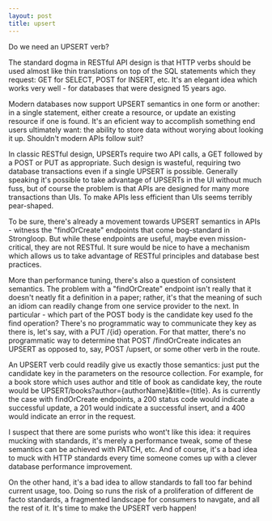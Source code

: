 ```yaml
---
layout: post
title: upsert
---
```



Do we need an UPSERT verb?

The standard dogma in RESTful API design is that HTTP verbs should be used almost like thin translations on top of the SQL statements which they request: GET for SELECT, POST for INSERT, etc. It's an elegant idea which works very well - for databases that were designed 15 years ago.

Modern databases now support UPSERT semantics in one form or another: in a single statement, either create a resource, or update an existing resource if one is found. It's an eficient way to accomplish something end users ultimately want: the ability to store data without worying about looking it up. Shouldn't modern APIs follow suit?

In classic RESTful design, UPSERTs require two API calls, a GET followed by a POST or PUT as appropriate. Such design is wasteful, requiring two database transactions even if a single UPSERT is possible. Generally speaking it's possible to take advantage of UPSERTs in the UI without much fuss, but of course the problem is that APIs are designed for many more transactions than UIs. To make APIs less efficient than UIs seems terribly pear-shaped.

To be sure, there's already a movement towards UPSERT semantics in APIs - witness the "findOrCreate" endpoints that come bog-standard in Strongloop. But while these endpoints are useful, maybe even mission-critical, they are not RESTful. It sure would be nice to have a mechanism which allows us to take advantage of RESTful principles and database best practices.

More than performance tuning, there's also a question of consistent semantics. The problem with a "findOrCreate" endpoint isn't really that it doesn't neatly fit a definition in a paper; rather, it's that the meaning of such an idiom can readily change from one service provider to the next. In particular - which part of the POST body is the candidate key used fo the find operation? There's no programmatic way to communicate they key as there is, let's say, with a PUT /{id} operation. For that matter, there's no programmatic way to determine that POST /findOrCreate indicates an UPSERT as opposed to, say, POST /upsert, or some other verb in the route.

An UPSERT verb could readily give us exactly those semantics: just put the candidate key in the parameters on the resource collection. For example, for a book store which uses author and title of book as candidate key, the route would be UPSERT/books?author={authorName}&title={title}. As is currently the case with findOrCreate endpoints, a 200 status code would indicate a successful update, a 201 would indicate a successful insert, and a 400 would indicate an error in the request.

I suspect that there are some purists who wont't like this idea: it requires mucking with standards, it's merely a performance tweak, some of these semantics can be achieved with PATCH, etc. And of course, it's a bad idea to muck with HTTP standards every time someone comes up with a clever database performance improvement.

On the other hand, it's a bad idea to allow standards to fall too far behind current usage, too. Doing so runs the risk of a proliferation of different de facto standards, a fragmented landscape for consumers to navgate, and all the rest of it. It's time to make the UPSERT verb happen!